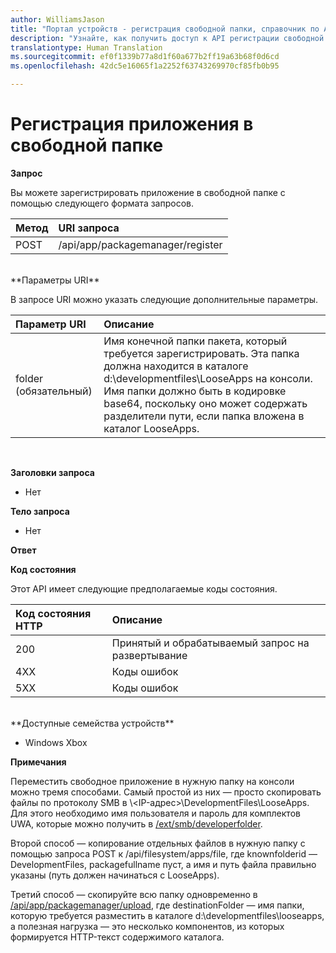 ```yaml
---
author: WilliamsJason
title: "Портал устройств - регистрация свободной папки, справочник по API"
description: "Узнайте, как получить доступ к API регистрации свободной папки."
translationtype: Human Translation
ms.sourcegitcommit: ef0f1339b77a8d1f60a677b2ff19a63b68f0d6cd
ms.openlocfilehash: 42dc5e16065f1a2252f63743269970cf85fb0b95

---
```


# Регистрация приложения в свободной папке  

**Запрос**

Вы можете зарегистрировать приложение в свободной папке с помощью следующего формата запросов.

Метод      | URI запроса
:------     | :------
POST | /api/app/packagemanager/register
<br />
**Параметры URI**

В запросе URI можно указать следующие дополнительные параметры.

Параметр URI      | Описание
:------     | :-----
folder (обязательный) | Имя конечной папки пакета, который требуется зарегистрировать. Эта папка должна находится в каталоге d:\developmentfiles\LooseApps на консоли. Имя папки должно быть в кодировке base64, поскольку оно может содержать разделители пути, если папка вложена в каталог LooseApps.
<br />

**Заголовки запроса**

- Нет

**Тело запроса**

- Нет

**Ответ**

**Код состояния**

Этот API имеет следующие предполагаемые коды состояния.

Код состояния HTTP      | Описание
:------     | :-----
200 | Принятый и обрабатываемый запрос на развертывание
4XX | Коды ошибок
5XX | Коды ошибок
<br />
**Доступные семейства устройств**

* Windows Xbox

**Примечания**

Переместить свободное приложение в нужную папку на консоли можно тремя способами. Самый простой из них — просто скопировать файлы по протоколу SMB в \\<IP-адрес>\DevelopmentFiles\LooseApps. Для этого необходимо имя пользователя и пароль для комплектов UWA, которые можно получить в [/ext/smb/developerfolder](wdp-smb-api.md). 

Второй способ — копирование отдельных файлов в нужную папку с помощью запроса POST к /api/filesystem/apps/file, где knownfolderid — DevelopmentFiles, packagefullname пуст, а имя и путь файла правильно указаны (путь должен начинаться с LooseApps).

Третий способ — скопируйте всю папку одновременно в [/api/app/packagemanager/upload](wdp-folder-upload.md), где destinationFolder — имя папки, которую требуется разместить в каталоге d:\developmentfiles\looseapps, а полезная нагрузка — это несколько компонентов, из которых формируется HTTP-текст содержимого каталога.




<!--HONumber=Aug16_HO3-->


